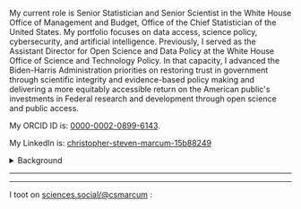 My current role is Senior Statistician and Senior Scientist in the White House Office of Management and Budget, Office of the Chief Statistician of the United States. My portfolio focuses on data access, science policy, cybersecurity, and artificial intelligence. Previously, I served as the Assistant Director for Open Science and Data Policy at the White House Office of Science and Technology Policy.  In that capacity, I advanced the Biden-Harris Administration priorities on restoring trust in government through scientific integrity and evidence-based policy making and delivering a more equitably accessible return on the American public's investments in Federal research and development through open science and public access. 

My ORCID ID is: [0000-0002-0899-6143](https://orcid.org/0000-0002-0899-6143).

My LinkedIn is: [christopher-steven-marcum-15b88249](https://www.linkedin.com/in/christopher-steven-marcum-15b88249/)

<details>
<summary>Background</summary>
<p>
I hold a master's degree in Demographic Analysis (2007) and a doctorate in Sociology (2011) from the University of California, Irvine. A mathematical sociologist by training, I served as a research associate in the Networks, Computation, and Social Dynamics Lab at CALIT2 while completing my doctoral research, which focused on how <a href="https://osf.io/6bjuw/">aging and health shapes changes in daily social contact</a>. I completed a postdoctoral fellowship in economics and statistics at the RAND Corporation where I developed mixed <a href="https://link.springer.com/chapter/10.1007/978-1-4614-5474-8_13">mathematical models of influenza vaccination decision behavior</a> using real-world data. 
</p>
<p>
Shortly after my postdoctoral training I was recruited into the Intramural Research Program at the National Human Genome Research Institute (NHGRI) as a staff scientist-methodologist. My research, housed since 2013 in the Social Networks Methods Section of the Social and Behavioral Research Branch (SBRB), had two arms: a substantive arm focused on understanding how genetic risk information flows in human social networks and a methodological arm focused on developing, validating, and applying novel approaches to the collection, storage, and analysis of complex dynamical datasets. My service responsibilities at NHGRI included training and mentorship of research fellows, managing lab resources for SBRB, and serving on the Scientific Review and Data Access Committees as the Genomics and Society representative.  
</p>
<p>
I joined the [Office of Data Science and Emerging Technologies](https://www.niaid.nih.gov/research/data-science) at the National Institute of Allergy and Infectious Diseases (NIAID) in 2020 as a detailee. I served as the Genomic Program Administrator and Chair of the Data Access Committee for NIAID during my tenure there. 
</p>
<p>
In May of 2021, I was appointed to President Biden's [Scientific Integrity Fast Track Action Committee](https://www.whitehouse.gov/ostp/news-updates/2021/06/25/the-biden-administrations-scientific-integrity-task-force-seeks-ideas-from-the-american-people/) to represent the National Institutes of Health. This work is a whole-of-government effort to report on good practices in, and opportunities for, scientific integrity within US Federal government scientific workforce. The White House Office of Science and Technology Policy is spearheading this effort per the Presidential Memorandum on [Restoring Trust in Government Through Scientific Integrity and Evidence-Based Policymaking](https://www.whitehouse.gov/briefing-room/presidential-actions/2021/01/27/memorandum-on-restoring-trust-in-government-through-scientific-integrity-and-evidence-based-policymaking/). Shortly after the [report was published](https://www.whitehouse.gov/ostp/news-updates/2022/01/11/white-house-office-of-science-technology-policy-releases-scientific-integrity-task-force-report/), I joined OSTP to help lead this important work.
</p>

<p>
Outside of my career, I am an [avid photographer](photography) and nature enthusiast. I enjoy spending time adventuring outdoors with my kiddo, Grafton, and our dog Tanner the Mayor. 
</p>
</details>

--- 
---
I toot on [sciences.social/@csmarcum](https://sciences.social/@csmarcum) :

<aside>
<a class="mastodon-feed"
   href="https://sciences.social/@csmarcum"
   data-toot-limit="5"
   ></a>
</aside>
<script type="module" src="https://esm.sh/emfed"></script>
